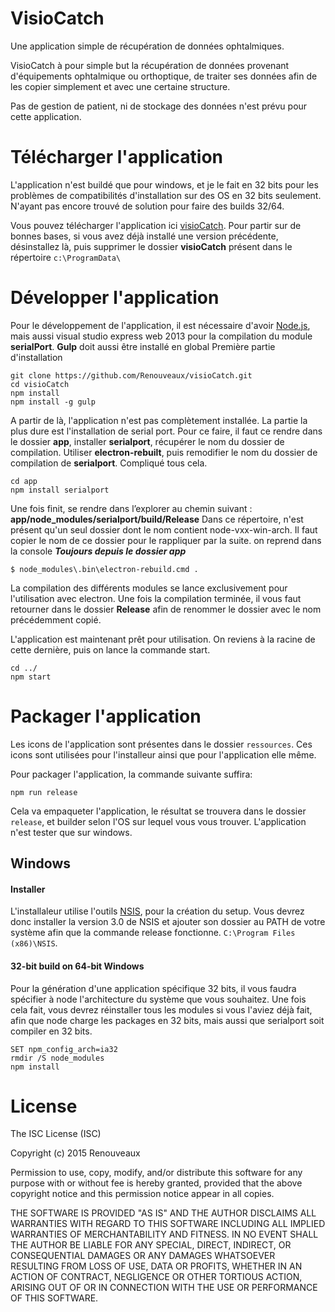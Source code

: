 VisioCatch
==============
Une application simple de récupération de données ophtalmiques.

VisioCatch à pour simple but la récupération de données provenant d'équipements ophtalmique ou orthoptique, de traiter ses données afin de les copier simplement et avec une certaine structure.

Pas de gestion de patient, ni de stockage des données n'est prévu pour cette application.

# Télécharger l'application

L'application n'est buildé que pour windows, et je le fait en 32 bits pour les problèmes de compatibilités d'installation sur des OS en 32 bits seulement.
N'ayant pas encore trouvé de solution pour faire des builds 32/64.

Vous pouvez télécharger l'application ici [visioCatch](https://github.com/Renouveaux/visioCatch/blob/master/releases/visiocatch_0.1.0.exe).
Pour partir sur de bonnes bases, si vous avez déjà installé une version précédente, désinstallez là, puis supprimer le dossier **visioCatch** présent dans le répertoire `c:\ProgramData\`


# Développer l'application
Pour le développement de l'application, il est nécessaire d'avoir [Node.js](https://nodejs.org), mais aussi visual studio express web 2013 pour la compilation du module **serialPort**.
**Gulp** doit aussi être installé en global
Première partie d'installation
```
git clone https://github.com/Renouveaux/visioCatch.git
cd visioCatch
npm install
npm install -g gulp
```
A partir de là, l'application n'est pas complètement installée. La partie la plus dure est l'installation de serial port. Pour ce faire, il faut ce rendre dans le dossier **app**, installer **serialport**, récupérer le nom du dossier de compilation. Utiliser **electron-rebuilt**, puis remodifier le nom du dossier de compilation de **serialport**.
Compliqué tous cela.
```
cd app
npm install serialport
```
Une fois finit, se rendre dans l’explorer au chemin suivant :  **app/node_modules/serialport/build/Release**
Dans ce répertoire, n'est présent qu'un seul dossier dont le nom contient node-vxx-win-arch. Il faut copier le nom de ce dossier pour le rappliquer par la suite. 
on reprend dans la console ***Toujours depuis le dossier app***
```
$ node_modules\.bin\electron-rebuild.cmd .
```
La compilation des différents modules se lance exclusivement pour l'utilisation avec electron.
Une fois la compilation terminée, il vous faut retourner dans le dossier **Release** afin de renommer le dossier avec le nom précédemment copié.

L'application est maintenant prêt pour utilisation. On reviens à la racine de cette dernière, puis on lance la commande start.
```
cd ../
npm start
```

# Packager l'application
Les icons de l'application sont présentes dans le dossier `ressources`. Ces icons sont utilisées pour l'installeur ainsi que pour l'application elle même.

Pour packager l'application, la commande suivante suffira:
```
npm run release
```
Cela va empaqueter l'application, le résultat se trouvera dans le dossier `release`, et builder selon l'OS sur lequel vous vous trouver.
L'application n'est tester que sur windows.


## Windows

#### Installer

L'installaleur utilise l'outils [NSIS](http://nsis.sourceforge.net), pour la création du setup. Vous devrez donc installer la version 3.0 de NSIS et ajouter son dossier au PATH de votre système afin que la commande release fonctionne. `C:\Program Files (x86)\NSIS`.

#### 32-bit build on 64-bit Windows

Pour la génération d'une application spécifique 32 bits, il vous faudra spécifier à node l'architecture du système que vous souhaitez.
Une fois cela fait, vous devrez réinstaller tous les modules si vous l'aviez déjà fait, afin que node charge les packages en 32 bits, mais aussi que serialport soit compiler en 32 bits.
```
SET npm_config_arch=ia32
rmdir /S node_modules
npm install
```

# License

The ISC License (ISC)

Copyright (c) 2015 Renouveaux

Permission to use, copy, modify, and/or distribute this software for any
purpose with or without fee is hereby granted, provided that the above
copyright notice and this permission notice appear in all copies.

THE SOFTWARE IS PROVIDED "AS IS" AND THE AUTHOR DISCLAIMS ALL WARRANTIES
WITH REGARD TO THIS SOFTWARE INCLUDING ALL IMPLIED WARRANTIES OF
MERCHANTABILITY AND FITNESS. IN NO EVENT SHALL THE AUTHOR BE LIABLE FOR
ANY SPECIAL, DIRECT, INDIRECT, OR CONSEQUENTIAL DAMAGES OR ANY DAMAGES
WHATSOEVER RESULTING FROM LOSS OF USE, DATA OR PROFITS, WHETHER IN AN ACTION
OF CONTRACT, NEGLIGENCE OR OTHER TORTIOUS ACTION, ARISING OUT OF OR IN
CONNECTION WITH THE USE OR PERFORMANCE OF THIS SOFTWARE.